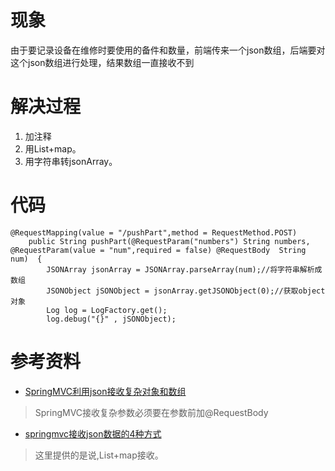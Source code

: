 # 现象
由于要记录设备在维修时要使用的备件和数量，前端传来一个json数组，后端要对这个json数组进行处理，结果数组一直接收不到

# 解决过程
1. 加注释
2. 用List+map。
3. 用字符串转jsonArray。
# 代码
```
@RequestMapping(value = "/pushPart",method = RequestMethod.POST)
    public String pushPart(@RequestParam("numbers") String numbers, @RequestParam(value = "num",required = false) @RequestBody  String num)  {
        JSONArray jsonArray = JSONArray.parseArray(num);//将字符串解析成数组
        JSONObject jSONObject = jsonArray.getJSONObject(0);//获取object对象
        Log log = LogFactory.get();
        log.debug("{}" , jSONObject);
```
# 参考资料
- [SpringMVC利用json接收复杂对象和数组](https://blog.csdn.net/qq_42131246/article/details/83105221)
> SpringMVC接收复杂参数必须要在参数前加@RequestBody
- [springmvc接收json数据的4种方式](https://blog.csdn.net/weixin_39220472/article/details/80725574)
> 这里提供的是说,List+map接收。